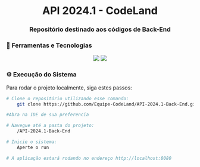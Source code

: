 <br id="inicio">

<h1 align="center">API 2024.1 - CodeLand </h1>
<h3 align="center">Repositório destinado aos códigos de Back-End</h2>

<span id="techtools">
<h3>🧰 Ferramentas e Tecnologias  </h3>
 
<p align="center">
    <img src='https://img.shields.io/badge/MySQL-00000F?style=for-the-badge&logo=mysql&logoColor=white&color=00A0B9'/>
    <img src="https://img.shields.io/badge/Java-ED8B00?style=for-the-badge&logo=java&logoColor=white&color=00A0B9"/>
</p>
 
<span id="execution">
<h3>⚙️ Execução do Sistema</h3>
<p>Para rodar o projeto localmente, siga estes passos:</p>

```bash
# Clone o repositório utilizando esse comando:
    git clone https://github.com/Equipe-CodeLand/API-2024.1-Back-End.git

#Abra na IDE de sua preferencia

# Navegue até a pasta do projeto:
    /API-2024.1-Back-End

# Inicie o sistema:
    Aperte o run

# A aplicação estará rodando no endereço http://localhost:8080

```

